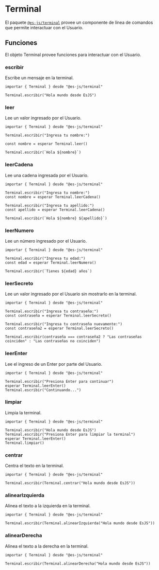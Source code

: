 # Terminal

El paquete [`@es-js/terminal`](https://npmjs.com/package/@es-js/terminal) provee un componente de línea de comandos que permite interactuar con el Usuario.

## Funciones

El objeto Terminal provee funciones para interactuar con el Usuario.

### escribir

Escribe un mensaje en la terminal.

<InlinePlayground hide-console hide-preview="false">

```esjs
importar { Terminal } desde "@es-js/terminal"

Terminal.escribir("Hola mundo desde EsJS")
```

</InlinePlayground>

### leer

Lee un valor ingresado por el Usuario.

<InlinePlayground hide-console hide-preview="false">

```esjs
importar { Terminal } desde "@es-js/terminal"

Terminal.escribir("Ingresa tu nombre:")

const nombre = esperar Terminal.leer()

Terminal.escribir(`Hola ${nombre}`)
```

</InlinePlayground>

### leerCadena

Lee una cadena ingresada por el Usuario.

<InlinePlayground hide-console hide-preview="false">

```esjs
importar { Terminal } desde "@es-js/terminal"

Terminal.escribir("Ingresa tu nombre:")
const nombre = esperar Terminal.leerCadena()

Terminal.escribir("Ingresa tu apellido:")
const apellido = esperar Terminal.leerCadena()

Terminal.escribir(`Hola ${nombre} ${apellido}`)
```

</InlinePlayground>

### leerNumero

Lee un número ingresado por el Usuario.

<InlinePlayground hide-console hide-preview="false">

```esjs
importar { Terminal } desde "@es-js/terminal"

Terminal.escribir("Ingresa tu edad:")
const edad = esperar Terminal.leerNumero()

Terminal.escribir(`Tienes ${edad} años`)
```

</InlinePlayground>

### leerSecreto

Lee un valor ingresado por el Usuario sin mostrarlo en la terminal.

<InlinePlayground hide-console hide-preview="false">

```esjs
importar { Terminal } desde "@es-js/terminal"

Terminal.escribir("Ingresa tu contraseña:")
const contraseña = esperar Terminal.leerSecreto()

Terminal.escribir("Ingresa tu contraseña nuevamente:")
const contraseña2 = esperar Terminal.leerSecreto()

Terminal.escribir(contraseña === contraseña2 ? "Las contraseñas coinciden" : "Las contraseñas no coinciden")
```

</InlinePlayground>

### leerEnter

Lee el ingreso de un Enter por parte del Usuario.

<InlinePlayground hide-console hide-preview="false">

```esjs
importar { Terminal } desde "@es-js/terminal"

Terminal.escribir("Presiona Enter para continuar")
esperar Terminal.leerEnter()
Terminal.escribir("Continuando...")
```

</InlinePlayground>

### limpiar

Limpia la terminal.

<InlinePlayground hide-console hide-preview="false">

```esjs
importar { Terminal } desde "@es-js/terminal"

Terminal.escribir("Hola mundo desde EsJS")
Terminal.escribir("Presiona Enter para limpiar la terminal")
esperar Terminal.leerEnter()
Terminal.limpiar()
```

</InlinePlayground>

### centrar

Centra el texto en la terminal.

<InlinePlayground hide-console hide-preview="false">

```esjs
importar { Terminal } desde "@es-js/terminal"

Terminal.escribir(Terminal.centrar("Hola mundo desde EsJS"))
```

</InlinePlayground>

### alinearIzquierda

Alinea el texto a la izquierda en la terminal.

<InlinePlayground hide-console hide-preview="false">

```esjs
importar { Terminal } desde "@es-js/terminal"

Terminal.escribir(Terminal.alinearIzquierda("Hola mundo desde EsJS"))
```

</InlinePlayground>

### alinearDerecha

Alinea el texto a la derecha en la terminal.

<InlinePlayground hide-console hide-preview="false">

```esjs
importar { Terminal } desde "@es-js/terminal"

Terminal.escribir(Terminal.alinearDerecha("Hola mundo desde EsJS"))
```

</InlinePlayground>
